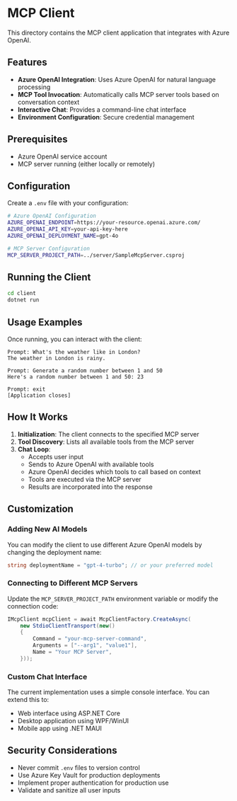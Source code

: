 # MCP Client

This directory contains the MCP client application that integrates with Azure OpenAI.

## Features

- **Azure OpenAI Integration**: Uses Azure OpenAI for natural language processing
- **MCP Tool Invocation**: Automatically calls MCP server tools based on conversation context
- **Interactive Chat**: Provides a command-line chat interface
- **Environment Configuration**: Secure credential management

## Prerequisites

- Azure OpenAI service account
- MCP server running (either locally or remotely)

## Configuration

Create a `.env` file with your configuration:

```bash
# Azure OpenAI Configuration
AZURE_OPENAI_ENDPOINT=https://your-resource.openai.azure.com/
AZURE_OPENAI_API_KEY=your-api-key-here
AZURE_OPENAI_DEPLOYMENT_NAME=gpt-4o

# MCP Server Configuration
MCP_SERVER_PROJECT_PATH=../server/SampleMcpServer.csproj
```

## Running the Client

```bash
cd client
dotnet run
```

## Usage Examples

Once running, you can interact with the client:

```
Prompt: What's the weather like in London?
The weather in London is rainy.

Prompt: Generate a random number between 1 and 50
Here's a random number between 1 and 50: 23

Prompt: exit
[Application closes]
```

## How It Works

1. **Initialization**: The client connects to the specified MCP server
2. **Tool Discovery**: Lists all available tools from the MCP server
3. **Chat Loop**: 
   - Accepts user input
   - Sends to Azure OpenAI with available tools
   - Azure OpenAI decides which tools to call based on context
   - Tools are executed via the MCP server
   - Results are incorporated into the response

## Customization

### Adding New AI Models

You can modify the client to use different Azure OpenAI models by changing the deployment name:

```csharp
string deploymentName = "gpt-4-turbo"; // or your preferred model
```

### Connecting to Different MCP Servers

Update the `MCP_SERVER_PROJECT_PATH` environment variable or modify the connection code:

```csharp
IMcpClient mcpClient = await McpClientFactory.CreateAsync(
    new StdioClientTransport(new()
    {
        Command = "your-mcp-server-command",
        Arguments = ["--arg1", "value1"],
        Name = "Your MCP Server",
    }));
```

### Custom Chat Interface

The current implementation uses a simple console interface. You can extend this to:
- Web interface using ASP.NET Core
- Desktop application using WPF/WinUI
- Mobile app using .NET MAUI

## Security Considerations

- Never commit `.env` files to version control
- Use Azure Key Vault for production deployments
- Implement proper authentication for production use
- Validate and sanitize all user inputs
